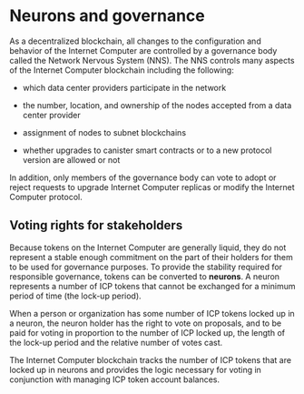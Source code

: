 # Neurons and governance

As a decentralized blockchain, all changes to the configuration and behavior of the Internet Computer are controlled by a governance body called the Network Nervous System (NNS). The NNS controls many aspects of the Internet Computer blockchain including the following:

-   which data center providers participate in the network

-   the number, location, and ownership of the nodes accepted from a data center provider

-   assignment of nodes to subnet blockchains

-   whether upgrades to canister smart contracts or to a new protocol version are allowed or not

In addition, only members of the governance body can vote to adopt or reject requests to upgrade Internet Computer replicas or modify the Internet Computer protocol.

## Voting rights for stakeholders

Because tokens on the Internet Computer are generally liquid, they do not represent a stable enough commitment on the part of their holders for them to be used for governance purposes. To provide the stability required for responsible governance, tokens can be converted to **neurons**. A neuron represents a number of ICP tokens that cannot be exchanged for a minimum period of time (the lock-up period).

When a person or organization has some number of ICP tokens locked up in a neuron, the neuron holder has the right to vote on proposals, and to be paid for voting in proportion to the number of ICP locked up, the length of the lock-up period and the relative number of votes cast.

The Internet Computer blockchain tracks the number of ICP tokens that are locked up in neurons and provides the logic necessary for voting in conjunction with managing ICP token account balances.
